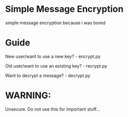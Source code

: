 # Simple Message Encryption
simple message encryption because i was bored
# Guide
New user/want to use a new key? - encrypt.py

Old user/want to use an existing key? - recrypt.py

Want to decrypt a message? - decrypt.py
# WARNING:
Unsecure. Do not use this for important stuff...